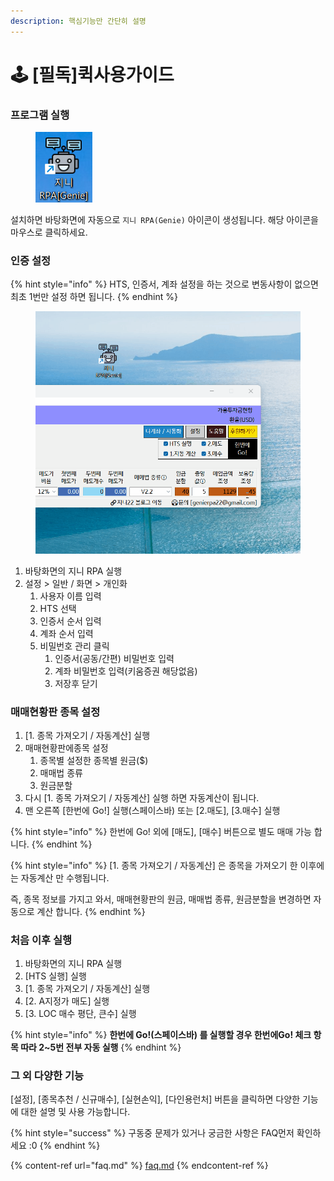 ```yaml
---
description: 핵심기능만 간단히 설명
---
```


# 🕹️ \[필독]퀵사용가이드

### 프로그램 실행

<figure><img src=".gitbook/assets/image (1) (1) (1).png" alt=""><figcaption></figcaption></figure>

설치하면 바탕화면에 자동으로 `지니 RPA(Genie)` 아이콘이 생성됩니다. 해당 아이콘을 마우스로 클릭하세요.

&#x20;

### 인증  설정

{% hint style="info" %}
HTS, 인증서, 계좌 설정을 하는 것으로 변동사항이 없으면 최초 1번만 설정 하면 됩니다.
{% endhint %}

<figure><img src=".gitbook/assets/password.gif" alt="" width="563"><figcaption></figcaption></figure>

1. 바탕화면의 지니 RPA 실행
2. 설정 > 일반 / 화면 > 개인화
   1. 사용자 이름 입력
   2. HTS 선택
   3. 인증서 순서 입력
   4. 계좌 순서 입력
   5. 비밀번호 관리 클릭
      1. 인증서(공동/간편) 비밀번호 입력
      2. 계좌 비밀번호 입력(키움증권 해당없음)
      3. 저장후 닫기



### 매매현황판 종목 설정

1. \[1. 종목 가져오기 / 자동계산] 실행
2. 매매현황판에종목 설정
   1. 종목별 설정한 종목별 원금($)
   2. 매매법 종류
   3. 원금분할
3. 다시 \[1. 종목 가져오기 / 자동계산] 실행 하면 자동계산이 됩니다.
4. 맨 오른쪽 \[한번에 Go!] 실행(스페이스바) 또는 \[2.매도], \[3.매수] 실행

{% hint style="info" %}
한번에 Go! 외에 \[매도], \[매수] 버튼으로 별도 매매 가능 합니다.
{% endhint %}

{% hint style="info" %}
\[1. 종목 가져오기 / 자동계산] 은 종목을 가져오기 한 이후에는 자동계산 만 수행됩니다.&#x20;

즉, 종목 정보를 가지고 와서, 매매현황판의 원금, 매매법 종류, 원금분할을 변경하면 자동으로 계산 합니다.
{% endhint %}





### 처음 이후 실행

1. 바탕화면의 지니 RPA 실행
2. \[HTS 실행] 실행
3. \[1. 종목 가져오기 / 자동계산] 실행
4. \[2. A지정가 매도] 실행
5. \[3. LOC 매수 평단, 큰수] 실행

{% hint style="info" %}
**한번에 Go!(스페이스바) 를 실행할 경우 한번에Go! 체크 항목 따라 2\~5번 전부 자동 실행**
{% endhint %}





### 그 외 다양한 기능

\[설정], \[종목추천 / 신규매수], \[실현손익], \[다인용런처] 버튼을 클릭하면 다양한 기능에 대한 설명 및 사용 가능합니다.

{% hint style="success" %}
구동중 문제가 있거나 궁금한 사항은 FAQ먼저 확인하세요 :0
{% endhint %}

{% content-ref url="faq.md" %}
[faq.md](faq.md)
{% endcontent-ref %}
